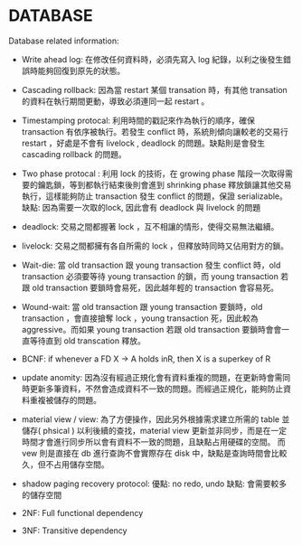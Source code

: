 # DATABASE
Database related information: 
* Write ahead log: 在修改任何資料時，必須先寫入 log 紀錄，以利之後發生錯誤時能夠回復到原先的狀態。
* Cascading rollback: 因為當 restart 某個 transation 時，有其他 transation  的資料在執行期間更動，導致必須連同一起 restart 。
* Timestamping protocal:  利用時間的戳記來作為執行的順序，確保 transaction 有依序被執行。若發生 conflict 時，系統則傾向讓較老的交易行 restart ，好處是不會有 livelock , deadlock 的問題。缺點則是會發生 cascading rollback 的問題。
* Two phase protocal : 利用 lock 的技術，在 growing phase 階段一次取得需要的鑰匙鎖，等到都執行結束後則會進到 shrinking phase 釋放鎖讓其他交易執行，這樣能夠防止 transaction 發生 conflict 的問題，保證 serializable。缺點: 因為需要一次取的lock, 因此會有 deadlock 與 livelock 的問題
* deadlock: 交易之間都握著 lock ，互不相讓的情形，使得交易無法繼續。
* livelock: 交易之間都擁有各自所需的 lock ，但釋放時同時又佔用對方的鎖。
* Wait-die:  當 old transaction 跟 young transaction 發生 conflict 時，old transaction 必須要等待 young transaction 的鎖，而 young transaction 若跟 old transaction 要鎖時會易死，因此越年輕的 transaction 會容易死。
* Wound-wait:  當 old transaction 跟 young transaction 要鎖時，old transaction ，會直接搶奪 lock ，young transaction 死，因此較為 aggressive。而如果 young transaction 若跟 old transaction 要鎖時會會一直等待直到 old transcation 釋放。
* BCNF:  if whenever a FD X → A holds inR, then X is a superkey of R
* update anomity:  因為沒有經過正規化會有資料重複的問題，在更新時會需同時更新多筆資料，不然會造成資料不一致的問題。而經過正規化，能夠防止資料重複被儲存的問題。
* material view / view: 為了方便操作，因此另外根據需求建立所需的 table 並儲存( phsical ) 以利後續的查找，material view 更新並非同步，而是在一定時間才會進行同步所以會有資料不一致的問題，且缺點占用硬碟的空間。 而 vew 則是直接在 db  進行查詢不會實際存在 disk 中，缺點是查詢時間會比較久，但不占用儲存空間。
* shadow paging recovery protocol:
優點: no redo, undo 
缺點: 會需要較多的儲存空間

* 2NF: Full functional dependency
* 3NF: Transitive dependency 

